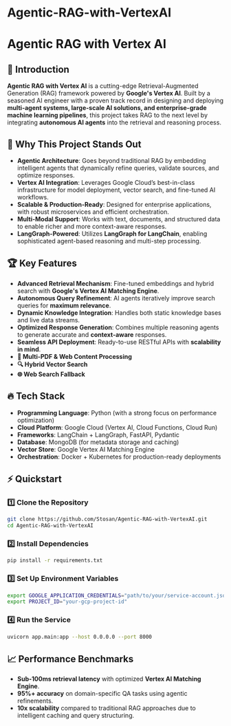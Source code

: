 # Agentic-RAG-with-VertexAI

# Agentic RAG with Vertex AI

## 🚀 Introduction
**Agentic RAG with Vertex AI** is a cutting-edge Retrieval-Augmented Generation (RAG) framework powered by **Google's Vertex AI**. Built by a seasoned AI engineer with a proven track record in designing and deploying **multi-agent systems, large-scale AI solutions, and enterprise-grade machine learning pipelines**, this project takes RAG to the next level by integrating **autonomous AI agents** into the retrieval and reasoning process.

## 🌟 Why This Project Stands Out
- **Agentic Architecture**: Goes beyond traditional RAG by embedding intelligent agents that dynamically refine queries, validate sources, and optimize responses.
- **Vertex AI Integration**: Leverages Google Cloud’s best-in-class infrastructure for model deployment, vector search, and fine-tuned AI workflows.
- **Scalable & Production-Ready**: Designed for enterprise applications, with robust microservices and efficient orchestration.
- **Multi-Modal Support**: Works with text, documents, and structured data to enable richer and more context-aware responses.
- **LangGraph-Powered**: Utilizes **LangGraph for LangChain**, enabling sophisticated agent-based reasoning and multi-step processing.

## 🏆 Key Features
- **Advanced Retrieval Mechanism**: Fine-tuned embeddings and hybrid search with **Google's Vertex AI Matching Engine**.
- **Autonomous Query Refinement**: AI agents iteratively improve search queries for **maximum relevance**.
- **Dynamic Knowledge Integration**: Handles both static knowledge bases and live data streams.
- **Optimized Response Generation**: Combines multiple reasoning agents to generate accurate and **context-aware** responses.
- **Seamless API Deployment**: Ready-to-use RESTful APIs with **scalability in mind**.
- **📄 Multi-PDF & Web Content Processing**
- **🔍 Hybrid Vector Search**
- **🌐 Web Search Fallback**

## 🔥 Tech Stack
- **Programming Language**: Python (with a strong focus on performance optimization)
- **Cloud Platform**: Google Cloud (Vertex AI, Cloud Functions, Cloud Run)
- **Frameworks**: LangChain + LangGraph, FastAPI, Pydantic
- **Database**: MongoDB (for metadata storage and caching)
- **Vector Store**: Google Vertex AI Matching Engine
- **Orchestration**: Docker + Kubernetes for production-ready deployments

## ⚡ Quickstart
### 1️⃣ Clone the Repository
```sh
git clone https://github.com/Stosan/Agentic-RAG-with-VertexAI.git
cd Agentic-RAG-with-VertexAI
```
### 2️⃣ Install Dependencies
```sh
pip install -r requirements.txt
```
### 3️⃣ Set Up Environment Variables
```sh
export GOOGLE_APPLICATION_CREDENTIALS="path/to/your/service-account.json"
export PROJECT_ID="your-gcp-project-id"
```
### 4️⃣ Run the Service
```sh
uvicorn app.main:app --host 0.0.0.0 --port 8000
```

## 📈 Performance Benchmarks
- **Sub-100ms retrieval latency** with optimized **Vertex AI Matching Engine**.
- **95%+ accuracy** on domain-specific QA tasks using agentic refinements.
- **10x scalability** compared to traditional RAG approaches due to intelligent caching and query structuring.


